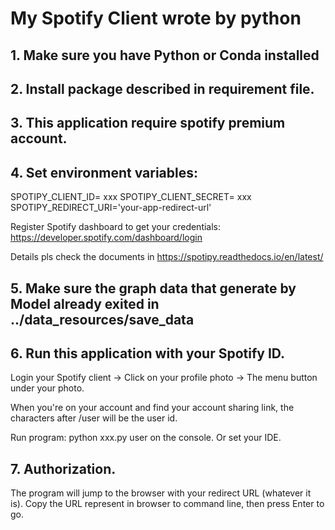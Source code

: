 # My Spotify Client wrote by python

## 1. Make sure you have Python or Conda installed
## 2. Install package described in requirement file.
## 3. This application require spotify premium account.
## 4. Set environment variables:

SPOTIPY_CLIENT_ID= xxx
SPOTIPY_CLIENT_SECRET= xxx
SPOTIPY_REDIRECT_URI='your-app-redirect-url'

Register Spotify dashboard to get your credentials: <https://developer.spotify.com/dashboard/login>

Details pls check the documents in <https://spotipy.readthedocs.io/en/latest/>

## 5. Make sure the graph data that generate by Model already exited in ../data_resources/save_data

## 6. Run this application with your Spotify ID.

Login your Spotify client -> Click on your profile photo -> The menu button under your photo. 

When you're on your account and find your account sharing link, the characters after /user will be the user id.

Run program: python xxx.py user on the console.  Or set your IDE.

## 7. Authorization. 

The program will jump to the browser with your redirect URL (whatever it is). Copy the URL represent in browser to command line, then press Enter to go.